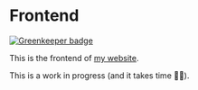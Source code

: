 # Frontend

[![Greenkeeper badge](https://badges.greenkeeper.io/alienlebarge/frontend.svg)](https://greenkeeper.io/)

This is the frontend of [my website](http://www.alienlebarge.ch).

This is a work in progress (and it takes time 🤦‍♂️).

